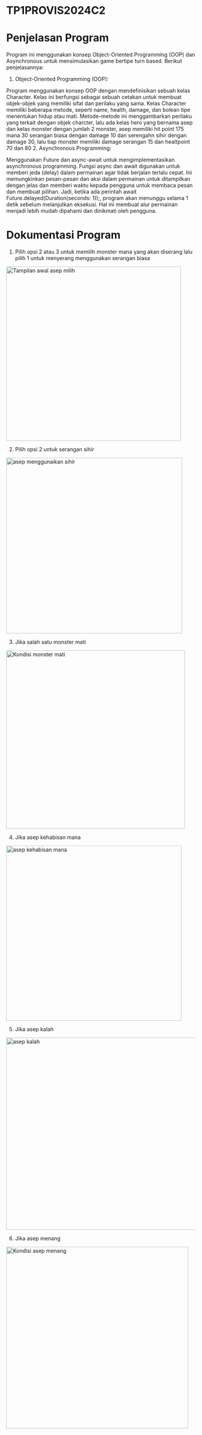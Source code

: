 # TP1PROVIS2024C2
# Penjelasan Program
Program ini menggunakan konsep Object-Oriented Programming (OOP) dan Asynchronous untuk mensimulasikan game bertipe turn based. Berikut penjelasannya:

1. Object-Oriented Programming (OOP):

Program menggunakan konsep OOP dengan mendefinisikan sebuah kelas Character. Kelas ini berfungsi sebagai sebuah cetakan untuk membuat objek-objek yang memiliki sifat dan perilaku yang sama.
Kelas Character memiliki beberapa metode, seperti name, health, damage, dan bolean tipe menentukan hidup atau mati. Metode-metode ini menggambarkan perilaku yang terkait dengan objek charcter, lalu ada kelas hero yang bernama asep dan kelas monster dengan jumlah 2 monster, asep memiliki hit point 175 mana 30 serangan biasa dengan damage 10
dan serengahn sihir dengan damage 30, lalu tiap monster memiliki damage serangan 15 dan healtpoint 70 dan 80
2. Asynchronous Programming:

Menggunakan Future dan async-await untuk mengimplementasikan asynchronous programming.
Fungsi async dan await digunakan untuk memberi jeda (delay) dalam permainan agar tidak berjalan terlalu cepat. Ini memungkinkan pesan-pesan dan aksi dalam permainan untuk ditampilkan dengan jelas dan memberi waktu kepada pengguna untuk membaca pesan dan membuat pilihan. Jadi, ketika ada perintah await Future.delayed(Duration(seconds: 1));, program akan menunggu selama 1 detik sebelum melanjutkan eksekusi. Hal ini membuat alur permainan menjadi lebih mudah dipahami dan dinikmati oleh pengguna.

# Dokumentasi Program
1. Pilih opsi 2 atau 3 untuk memilih monster mana yang akan diserang lalu pilih 1 untuk menyerang menggunakan serangan biasa
<img width="464" alt="Tampilan awal asep milih" src="https://github.com/NaufalNabil617/TP1PROVIS2024C2/assets/147363037/82ba8839-2fb8-4a05-8c70-b782950460d6">

2. Pilih opsi 2 untuk serangan sihir
<img width="468" alt="asep menggunaikan sihir" src="https://github.com/NaufalNabil617/TP1PROVIS2024C2/assets/147363037/c073fa85-1073-4dd7-bd6e-2f4c8c192111">

3. Jika salah satu monster mati
<img width="475" alt="Kondisi monster mati" src="https://github.com/NaufalNabil617/TP1PROVIS2024C2/assets/147363037/75497377-d8cb-441f-8a06-1405233cad67">

4. Jika asep kehabisan mana
<img width="466" alt="asep kehabisan mana" src="https://github.com/NaufalNabil617/TP1PROVIS2024C2/assets/147363037/791a7295-7433-42ef-8f65-9088150a42f4">

5. Jika asep kalah
<img width="512" alt="asep kalah" src="https://github.com/NaufalNabil617/TP1PROVIS2024C2/assets/147363037/e31050b4-9fde-447e-a758-4ec41dee5d42">

6. Jika asep menang
<img width="484" alt="Kondisi asep menang" src="https://github.com/NaufalNabil617/TP1PROVIS2024C2/assets/147363037/65cfacd7-04bd-4861-a7c4-a784b586d2ab">





